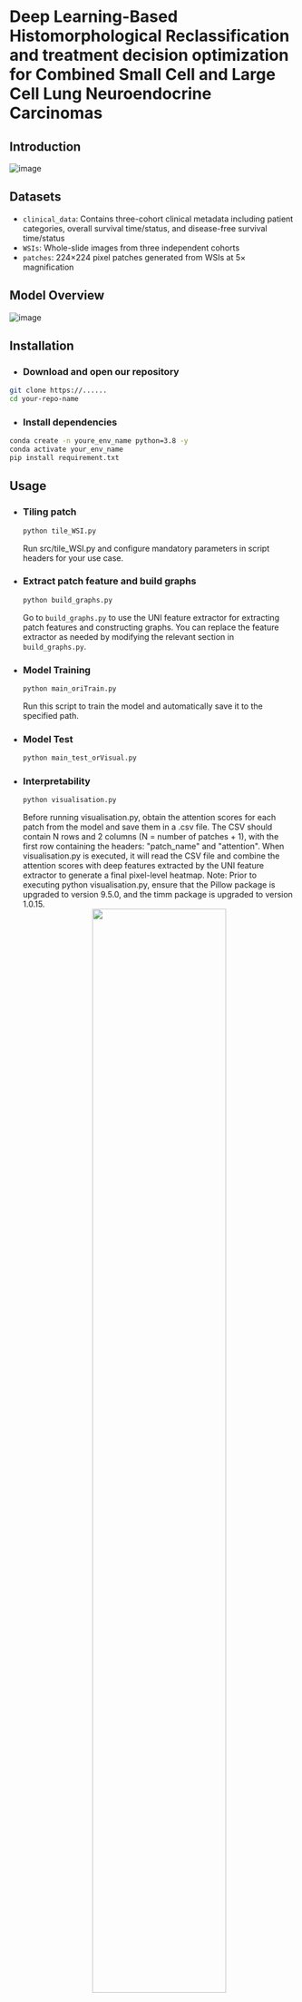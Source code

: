 # Deep Learning-Based Histomorphological Reclassification and treatment decision optimization for Combined Small Cell and Large Cell Lung Neuroendocrine Carcinomas

## Introduction
![image](https://github.com/Shengruyuyu/cSCLC-LCNEC/blob/main/images/Figure1B.png#pic_center)

## Datasets
- ​`clinical_data`: Contains three-cohort clinical metadata including patient categories, overall survival time/status, and disease-free survival time/status
- ​`WSIs`: Whole-slide images from three independent cohorts
- ​`patches`: 224×224 pixel patches generated from WSIs at 5× magnification

## Model Overview
![image](https://github.com/Shengruyuyu/cSCLC-LCNEC/blob/main/images/Figure1C.png#pic_center)

## Installation
- ### Download and open our repository
```bash
git clone https://......
cd your-repo-name
```
- ### Install dependencies
```bash
conda create -n youre_env_name python=3.8 -y
conda activate your_env_name
pip install requirement.txt
```
  
## Usage
- ### ​Tiling patch
  ```bash
  python tile_WSI.py
  ```
  Run src/tile_WSI.py and configure mandatory parameters in script headers for your use case.
- ### ​Extract patch feature and build graphs
  ```bash
  python build_graphs.py
  ```
  Go to `build_graphs.py` to use the UNI feature extractor for extracting patch features and constructing graphs. You can replace the feature extractor as needed by modifying the relevant section in `build_graphs.py`.
- ### ​Model Training
  ```bash
  python main_oriTrain.py
  ```
  Run this script to train the model and automatically save it to the specified path.
- ### ​Model Test
  ```bash
  python main_test_orVisual.py
  ```
- ### ​Interpretability
  ```bash
  python visualisation.py
  ```
  Before running visualisation.py, obtain the attention scores for each patch from the model and save them in a .csv file. The CSV should contain N rows and 2 columns (N = number of patches + 1), with the first row containing the headers: "patch_name" and "attention". When visualisation.py is executed, it will read the CSV file and combine the attention scores with deep features extracted by the UNI feature extractor to generate a final pixel-level heatmap.
Note: Prior to executing python visualisation.py, ensure that the Pillow package is upgraded to version 9.5.0, and the timm package is upgraded to version 1.0.15.
  <div align="center">
    <img src="https://github.com/Shengruyuyu/cSCLC-LCNEC/blob/main/images/Figure2D.png" 
         width="70%" 
         style="transform-origin: center; display: block; margin: auto;">
  </div>

## Web-based platform
Click and access our free open platform at [http://lungnecrisk.com](http://lungnecrisk.com) to upload WSI and receive results.
<div align="center">
  <img src="https://github.com/Shengruyuyu/cSCLC-LCNEC/blob/main/images/images_FigureS04.png" 
       width="70%" 
       style="transform-origin: center; display: block; margin: auto;">
</div>
